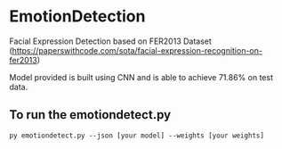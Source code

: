 # EmotionDetection

Facial Expression Detection based on FER2013 Dataset (https://paperswithcode.com/sota/facial-expression-recognition-on-fer2013)

Model provided is built using CNN and is able to achieve 71.86% on test data. 


<h2> To run the emotiondetect.py </h2>

```
py emotiondetect.py --json [your model] --weights [your weights] 
```
